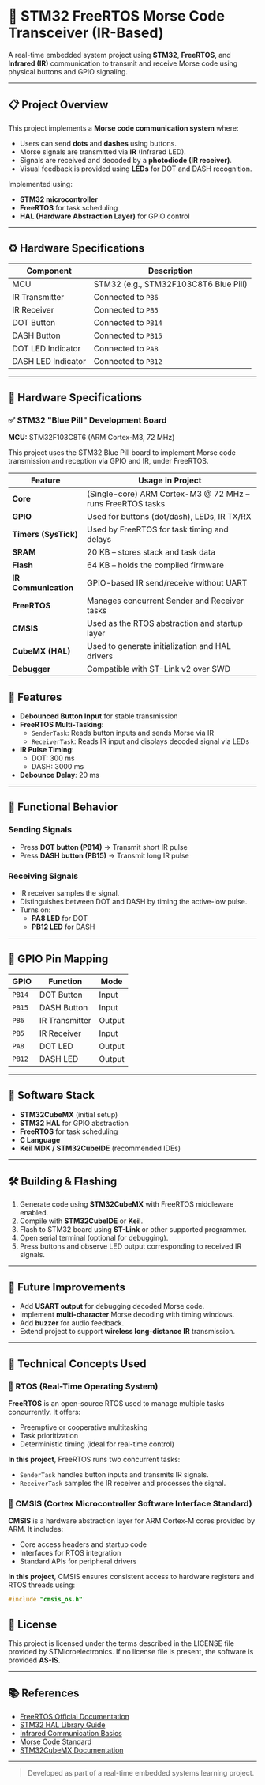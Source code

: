 # 🔦 STM32 FreeRTOS Morse Code Transceiver (IR-Based)

A real-time embedded system project using **STM32**, **FreeRTOS**, and **Infrared (IR)** communication to transmit and receive Morse code using physical buttons and GPIO signaling.

---

## 📋 Project Overview

This project implements a **Morse code communication system** where:
- Users can send **dots** and **dashes** using buttons.
- Morse signals are transmitted via **IR** (Infrared LED).
- Signals are received and decoded by a **photodiode (IR receiver)**.
- Visual feedback is provided using **LEDs** for DOT and DASH recognition.

Implemented using:
- **STM32 microcontroller**
- **FreeRTOS** for task scheduling
- **HAL (Hardware Abstraction Layer)** for GPIO control

---

## ⚙️ Hardware Specifications

| Component           | Description                          |
|---------------------|--------------------------------------|
| MCU                 | STM32 (e.g., STM32F103C8T6 Blue Pill)|
| IR Transmitter      | Connected to `PB6`                   |
| IR Receiver         | Connected to `PB5`                   |
| DOT Button          | Connected to `PB14`                  |
| DASH Button         | Connected to `PB15`                  |
| DOT LED Indicator   | Connected to `PA8`                   |
| DASH LED Indicator  | Connected to `PB12`                  |

---

## 🔧 Hardware Specifications

### ✅ STM32 "Blue Pill" Development Board  
**MCU:** STM32F103C8T6 (ARM Cortex-M3, 72 MHz)

This project uses the STM32 Blue Pill board to implement Morse code transmission and reception via GPIO and IR, under FreeRTOS.

| **Feature**          | **Usage in Project**                                           |
|----------------------|----------------------------------------------------------------|
| **Core**             | (Single-core) ARM Cortex-M3 @ 72 MHz – runs FreeRTOS tasks     |
| **GPIO**             | Used for buttons (dot/dash), LEDs, IR TX/RX                    |
| **Timers (SysTick)** | Used by FreeRTOS for task timing and delays                    |
| **SRAM**             | 20 KB – stores stack and task data                             |
| **Flash**            | 64 KB – holds the compiled firmware                            |
| **IR Communication** | GPIO-based IR send/receive without UART                        |
| **FreeRTOS**         | Manages concurrent Sender and Receiver tasks                   |
| **CMSIS**            | Used as the RTOS abstraction and startup layer                 |
| **CubeMX (HAL)**     | Used to generate initialization and HAL drivers                |
| **Debugger**         | Compatible with ST-Link v2 over SWD                            |


## 🧠 Features

- **Debounced Button Input** for stable transmission
- **FreeRTOS Multi-Tasking**:
  - `SenderTask`: Reads button inputs and sends Morse via IR
  - `ReceiverTask`: Reads IR input and displays decoded signal via LEDs
- **IR Pulse Timing**:
  - DOT: 300 ms
  - DASH: 3000 ms
- **Debounce Delay**: 20 ms

---

## 🧪 Functional Behavior

### Sending Signals
- Press **DOT button (PB14)** → Transmit short IR pulse
- Press **DASH button (PB15)** → Transmit long IR pulse

### Receiving Signals
- IR receiver samples the signal.
- Distinguishes between DOT and DASH by timing the active-low pulse.
- Turns on:
  - **PA8 LED** for DOT
  - **PB12 LED** for DASH

---

## 🚦 GPIO Pin Mapping

| GPIO      | Function         | Mode       |
|-----------|------------------|------------|
| `PB14`    | DOT Button       | Input      |
| `PB15`    | DASH Button      | Input      |
| `PB6`     | IR Transmitter   | Output     |
| `PB5`     | IR Receiver      | Input      |
| `PA8`     | DOT LED          | Output     |
| `PB12`    | DASH LED         | Output     |

---

## 🧩 Software Stack

- **STM32CubeMX** (initial setup)
- **STM32 HAL** for GPIO abstraction
- **FreeRTOS** for task scheduling
- **C Language**
- **Keil MDK / STM32CubeIDE** (recommended IDEs)

---

## 🛠️ Building & Flashing

1. Generate code using **STM32CubeMX** with FreeRTOS middleware enabled.
2. Compile with **STM32CubeIDE** or **Keil**.
3. Flash to STM32 board using **ST-Link** or other supported programmer.
4. Open serial terminal (optional for debugging).
5. Press buttons and observe LED output corresponding to received IR signals.

---

## 🚀 Future Improvements

- Add **USART output** for debugging decoded Morse code.
- Implement **multi-character** Morse decoding with timing windows.
- Add **buzzer** for audio feedback.
- Extend project to support **wireless long-distance IR** transmission.

---

## 📖 Technical Concepts Used

### 🧵 RTOS (Real-Time Operating System)

**FreeRTOS** is an open-source RTOS used to manage multiple tasks concurrently. It offers:
- Preemptive or cooperative multitasking
- Task prioritization
- Deterministic timing (ideal for real-time control)

**In this project**, FreeRTOS runs two concurrent tasks:
- `SenderTask` handles button inputs and transmits IR signals.
- `ReceiverTask` samples the IR receiver and processes the signal.

### 🧠 CMSIS (Cortex Microcontroller Software Interface Standard)

**CMSIS** is a hardware abstraction layer for ARM Cortex-M cores provided by ARM. It includes:
- Core access headers and startup code
- Interfaces for RTOS integration
- Standard APIs for peripheral drivers

**In this project**, CMSIS ensures consistent access to hardware registers and RTOS threads using:
```c
#include "cmsis_os.h"
```


## 🧾 License

This project is licensed under the terms described in the LICENSE file provided by STMicroelectronics. If no license file is present, the software is provided **AS-IS**.

---

## 📚 References

- [FreeRTOS Official Documentation](https://www.freertos.org/)
- [STM32 HAL Library Guide](https://www.st.com/en/embedded-software/stm32cubefw.html)
- [Infrared Communication Basics](https://www.electronics-tutorials.ws/blog/infrared-ir-communication.html)
- [Morse Code Standard](https://en.wikipedia.org/wiki/Morse_code)
- [STM32CubeMX Documentation](https://www.st.com/en/development-tools/stm32cubemx.html)

---

> Developed as part of a real-time embedded systems learning project.
